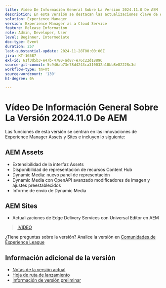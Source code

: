 ```yaml
---
title: Vídeo De Información General Sobre La Versión 2024.11.0 De AEM
description: En esta versión se destacan las actualizaciones clave de Adobe Experience Manager (AEM) Sites y Assets, incluida la extensibilidad mejorada de la interfaz, las nuevas opciones de representación, los modificadores de imagen avanzados y las mejoras de Edge Delivery Services con el editor universal de AEM.
solution: Experience Manager
version: Experience Manager as a Cloud Service
feature: Release Information
role: Admin, Developer, User
level: Beginner, Intermediate
doc-type: Event
duration: 257
last-substantial-update: 2024-11-28T00:00:00Z
jira: KT-16587
exl-id: 61f3d5b3-e47b-4780-ad87-e76c22d18896
source-git-commit: 5c946ab73e78d4243ca310032a10bb8e82228c3d
workflow-type: tm+mt
source-wordcount: '130'
ht-degree: 6%

---
```


# Vídeo De Información General Sobre La Versión 2024.11.0 De AEM

Las funciones de esta versión se centran en las innovaciones de Experience Manager Assets y Sites e incluyen lo siguiente:

## AEM Assets

* Extensibilidad de la interfaz Assets&#x200B;
* Disponibilidad de representación de recursos Content Hub&#x200B;
* Dynamic Media: nuevo panel de representación&#x200B;
* Dynamic Media con OpenAPI avanzado &#x200B;modificadores de imagen y ajustes preestablecidos&#x200B;
* Informe de envío de Dynamic Media&#x200B;

## AEM Sites

* Actualizaciones de Edge Delivery Services con &#x200B;Universal Editor en AEM

>[!VIDEO](https://video.tv.adobe.com/v/3440920/?learn=on&enablevpops)

¿Tiene preguntas sobre la versión?  Analice la versión en [Comunidades de Experience League](https://adobe.ly/3ZKpM0u)

## Información adicional de la versión

* [Notas de la versión actual](https://experienceleague.adobe.com/docs/experience-manager-cloud-service/content/release-notes/home.html?lang=es)
* [Hoja de ruta de lanzamiento](https://experienceleague.adobe.com/docs/experience-manager-release-information/aem-release-updates/update-releases-roadmap.html?lang=es)
* [Información de versión preliminar](https://experienceleague.adobe.com/docs/experience-manager-cloud-service/content/release-notes/prerelease.html)
